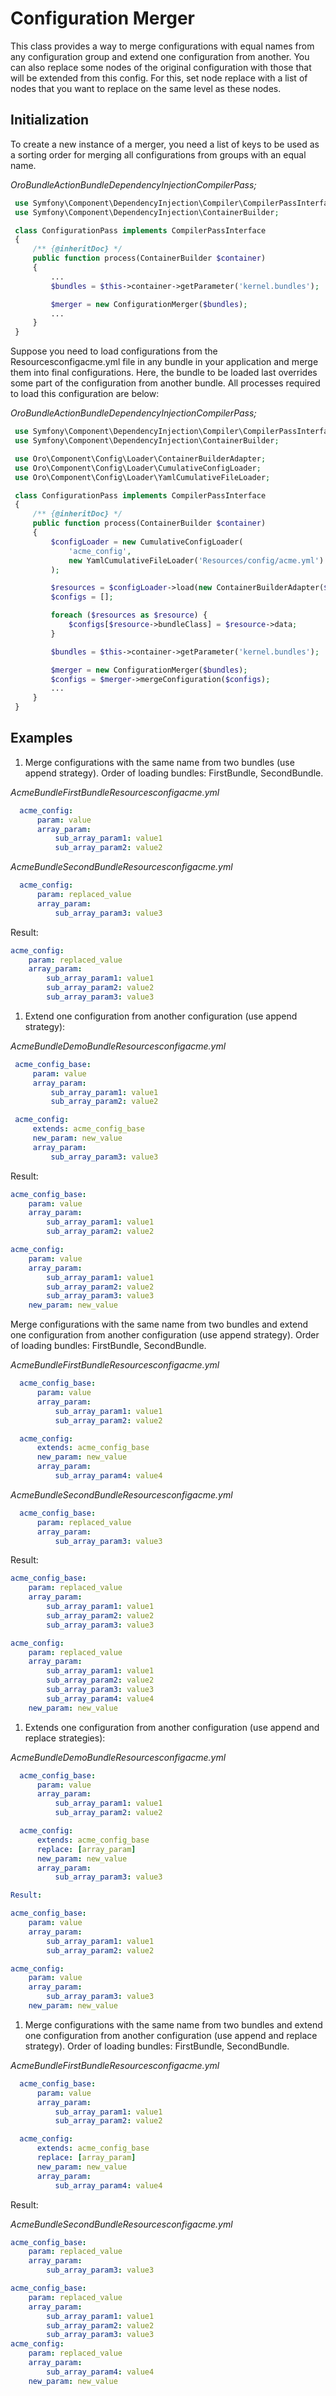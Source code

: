 # Configuration Merger

This class provides a way to merge configurations with equal names from any configuration group and extend one configuration from another. You can also replace some nodes of the original configuration with those that will be extended from this config. For this, set node replace with a list of nodes that you want to replace on the same level as these nodes.

## Initialization

To create a new instance of a merger, you need a list of keys to be used as a sorting order for merging all configurations from groups with an equal name.

*OroBundleActionBundleDependencyInjectionCompilerPass;*
```php
 use Symfony\Component\DependencyInjection\Compiler\CompilerPassInterface;
 use Symfony\Component\DependencyInjection\ContainerBuilder;

 class ConfigurationPass implements CompilerPassInterface
 {
     /** {@inheritDoc} */
     public function process(ContainerBuilder $container)
     {
         ...
         $bundles = $this->container->getParameter('kernel.bundles');

         $merger = new ConfigurationMerger($bundles);
         ...
     }
 }
```

Suppose you need to load configurations from the Resourcesconfigacme.yml file in any bundle in your
application and merge them into final configurations. Here, the bundle to be loaded last overrides some part of the configuration from another bundle. All processes required to load this configuration are below:

*OroBundleActionBundleDependencyInjectionCompilerPass;*
```php
 use Symfony\Component\DependencyInjection\Compiler\CompilerPassInterface;
 use Symfony\Component\DependencyInjection\ContainerBuilder;

 use Oro\Component\Config\Loader\ContainerBuilderAdapter;
 use Oro\Component\Config\Loader\CumulativeConfigLoader;
 use Oro\Component\Config\Loader\YamlCumulativeFileLoader;

 class ConfigurationPass implements CompilerPassInterface
 {
     /** {@inheritDoc} */
     public function process(ContainerBuilder $container)
     {
         $configLoader = new CumulativeConfigLoader(
             'acme_config',
             new YamlCumulativeFileLoader('Resources/config/acme.yml')
         );

         $resources = $configLoader->load(new ContainerBuilderAdapter($container));
         $configs = [];

         foreach ($resources as $resource) {
             $configs[$resource->bundleClass] = $resource->data;
         }

         $bundles = $this->container->getParameter('kernel.bundles');

         $merger = new ConfigurationMerger($bundles);
         $configs = $merger->mergeConfiguration($configs);
         ...
     }
 }
```

## Examples

1. Merge configurations with the same name from two bundles (use append strategy). Order of loading bundles: FirstBundle, SecondBundle.

*AcmeBundleFirstBundleResourcesconfigacme.yml*
```yaml
  acme_config:
      param: value
      array_param:
          sub_array_param1: value1
          sub_array_param2: value2
```

*AcmeBundleSecondBundleResourcesconfigacme.yml*
```yaml
  acme_config:
      param: replaced_value
      array_param:
          sub_array_param3: value3
```

Result:

```yaml
acme_config:
    param: replaced_value
    array_param:
        sub_array_param1: value1
        sub_array_param2: value2
        sub_array_param3: value3
```

1. Extend one configuration from another configuration (use append strategy):

*AcmeBundleDemoBundleResourcesconfigacme.yml*
```yaml
 acme_config_base:
     param: value
     array_param:
         sub_array_param1: value1
         sub_array_param2: value2

 acme_config:
     extends: acme_config_base
     new_param: new_value
     array_param:
         sub_array_param3: value3
```

Result:

```yaml
acme_config_base:
    param: value
    array_param:
        sub_array_param1: value1
        sub_array_param2: value2

acme_config:
    param: value
    array_param:
        sub_array_param1: value1
        sub_array_param2: value2
        sub_array_param3: value3
    new_param: new_value
```

Merge configurations with the same name from two bundles and extend one configuration from another configuration (use append strategy). Order of loading bundles: FirstBundle, SecondBundle.

*AcmeBundleFirstBundleResourcesconfigacme.yml*
```yaml
  acme_config_base:
      param: value
      array_param:
          sub_array_param1: value1
          sub_array_param2: value2

  acme_config:
      extends: acme_config_base
      new_param: new_value
      array_param:
          sub_array_param4: value4
```

*AcmeBundleSecondBundleResourcesconfigacme.yml*
```yaml
  acme_config_base:
      param: replaced_value
      array_param:
          sub_array_param3: value3
```

Result:

```yaml
acme_config_base:
    param: replaced_value
    array_param:
        sub_array_param1: value1
        sub_array_param2: value2
        sub_array_param3: value3

acme_config:
    param: replaced_value
    array_param:
        sub_array_param1: value1
        sub_array_param2: value2
        sub_array_param3: value3
        sub_array_param4: value4
    new_param: new_value
```

1. Extends one configuration from another configuration (use append and replace strategies):

*AcmeBundleDemoBundleResourcesconfigacme.yml*
```yaml
  acme_config_base:
      param: value
      array_param:
          sub_array_param1: value1
          sub_array_param2: value2

  acme_config:
      extends: acme_config_base
      replace: [array_param]
      new_param: new_value
      array_param:
          sub_array_param3: value3

Result:
```

```yaml
acme_config_base:
    param: value
    array_param:
        sub_array_param1: value1
        sub_array_param2: value2

acme_config:
    param: value
    array_param:
        sub_array_param3: value3
    new_param: new_value
```

1. Merge configurations with the same name from two bundles and extend one configuration from another configuration (use append and replace strategy). Order of loading bundles: FirstBundle, SecondBundle.

*AcmeBundleFirstBundleResourcesconfigacme.yml*
```yaml
  acme_config_base:
      param: value
      array_param:
          sub_array_param1: value1
          sub_array_param2: value2

  acme_config:
      extends: acme_config_base
      replace: [array_param]
      new_param: new_value
      array_param:
          sub_array_param4: value4
```

Result:

*AcmeBundleSecondBundleResourcesconfigacme.yml*
```yaml
acme_config_base:
    param: replaced_value
    array_param:
        sub_array_param3: value3
```

```yaml
acme_config_base:
    param: replaced_value
    array_param:
        sub_array_param1: value1
        sub_array_param2: value2
        sub_array_param3: value3
acme_config:
    param: replaced_value
    array_param:
        sub_array_param4: value4
    new_param: new_value
```
